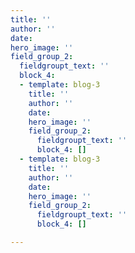 ```yaml
---
title: ''
author: ''
date: 
hero_image: ''
field_group_2:
  fieldgroupt_text: ''
  block_4:
  - template: blog-3
    title: ''
    author: ''
    date: 
    hero_image: ''
    field_group_2:
      fieldgroupt_text: ''
      block_4: []
  - template: blog-3
    title: ''
    author: ''
    date: 
    hero_image: ''
    field_group_2:
      fieldgroupt_text: ''
      block_4: []

---
```

